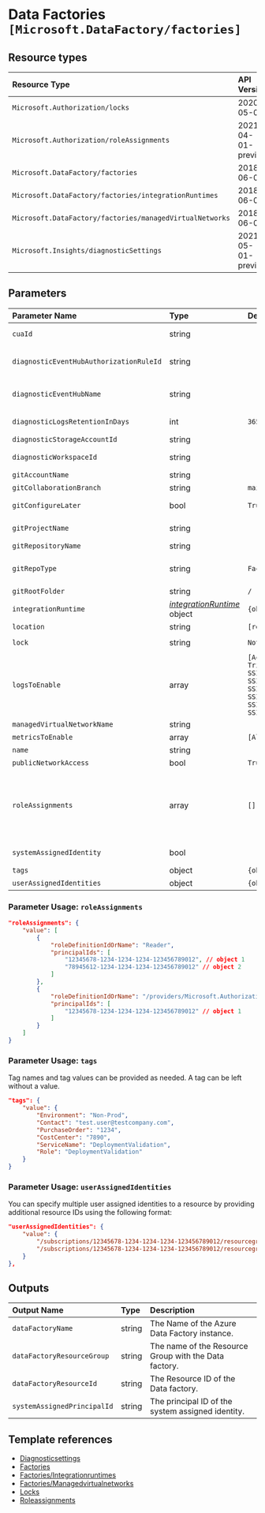 # Data Factories `[Microsoft.DataFactory/factories]`

## Resource types

| Resource Type | API Version |
| :-- | :-- |
| `Microsoft.Authorization/locks` | 2020-05-01 |
| `Microsoft.Authorization/roleAssignments` | 2021-04-01-preview |
| `Microsoft.DataFactory/factories` | 2018-06-01 |
| `Microsoft.DataFactory/factories/integrationRuntimes` | 2018-06-01 |
| `Microsoft.DataFactory/factories/managedVirtualNetworks` | 2018-06-01 |
| `Microsoft.Insights/diagnosticSettings` | 2021-05-01-preview |

## Parameters

| Parameter Name | Type | Default Value | Possible Values | Description |
| :-- | :-- | :-- | :-- | :-- |
| `cuaId` | string |  |  | Optional. Customer Usage Attribution ID (GUID). This GUID must be previously registered |
| `diagnosticEventHubAuthorizationRuleId` | string |  |  | Optional. Resource ID of the diagnostic event hub authorization rule for the Event Hubs namespace in which the event hub should be created or streamed to. |
| `diagnosticEventHubName` | string |  |  | Optional. Name of the diagnostic event hub within the namespace to which logs are streamed. Without this, an event hub is created for each log category. |
| `diagnosticLogsRetentionInDays` | int | `365` |  | Optional. Specifies the number of days that logs will be kept for; a value of 0 will retain data indefinitely. |
| `diagnosticStorageAccountId` | string |  |  | Optional. Resource ID of the diagnostic storage account. |
| `diagnosticWorkspaceId` | string |  |  | Optional. Resource ID of the diagnostic log analytics workspace. |
| `gitAccountName` | string |  |  | Optional. The account name. |
| `gitCollaborationBranch` | string | `main` |  | Optional. The collaboration branch name. Default is 'main'. |
| `gitConfigureLater` | bool | `True` |  | Optional. Boolean to define whether or not to configure git during template deployment. |
| `gitProjectName` | string |  |  | Optional. The project name. Only relevant for 'FactoryVSTSConfiguration'. |
| `gitRepositoryName` | string |  |  | Optional. The repository name. |
| `gitRepoType` | string | `FactoryVSTSConfiguration` |  | Optional. Repository type - can be 'FactoryVSTSConfiguration' or 'FactoryGitHubConfiguration'. Default is 'FactoryVSTSConfiguration'. |
| `gitRootFolder` | string | `/` |  | Optional. The root folder path name. Default is '/'. |
| `integrationRuntime` | _[integrationRuntime](integrationRuntime/readme.md)_ object | `{object}` |  | Optional. The object for the configuration of a Integration Runtime |
| `location` | string | `[resourceGroup().location]` |  | Optional. Location for all Resources. |
| `lock` | string | `NotSpecified` | `[CanNotDelete, NotSpecified, ReadOnly]` | Optional. Specify the type of lock. |
| `logsToEnable` | array | `[ActivityRuns, PipelineRuns, TriggerRuns, SSISPackageEventMessages, SSISPackageExecutableStatistics, SSISPackageEventMessageContext, SSISPackageExecutionComponentPhases, SSISPackageExecutionDataStatistics, SSISIntegrationRuntimeLogs]` | `[ActivityRuns, PipelineRuns, TriggerRuns, SSISPackageEventMessages, SSISPackageExecutableStatistics, SSISPackageEventMessageContext, SSISPackageExecutionComponentPhases, SSISPackageExecutionDataStatistics, SSISIntegrationRuntimeLogs]` | Optional. The name of logs that will be streamed. |
| `managedVirtualNetworkName` | string |  |  | Optional. The name of the Managed Virtual Network |
| `metricsToEnable` | array | `[AllMetrics]` | `[AllMetrics]` | Optional. The name of metrics that will be streamed. |
| `name` | string |  |  | Required. The name of the Azure Factory to create |
| `publicNetworkAccess` | bool | `True` |  | Optional. Enable or disable public network access. |
| `roleAssignments` | array | `[]` |  | Optional. Array of role assignment objects that contain the 'roleDefinitionIdOrName' and 'principalId' to define RBAC role assignments on this resource. In the roleDefinitionIdOrName attribute, you can provide either the display name of the role definition, or it's fully qualified ID in the following format: '/providers/Microsoft.Authorization/roleDefinitions/c2f4ef07-c644-48eb-af81-4b1b4947fb11'. |
| `systemAssignedIdentity` | bool |  |  | Optional. Enables system assigned managed identity on the resource. |
| `tags` | object | `{object}` |  | Optional. Tags of the resource. |
| `userAssignedIdentities` | object | `{object}` |  | Optional. The ID(s) to assign to the resource. |

### Parameter Usage: `roleAssignments`

```json
"roleAssignments": {
    "value": [
        {
            "roleDefinitionIdOrName": "Reader",
            "principalIds": [
                "12345678-1234-1234-1234-123456789012", // object 1
                "78945612-1234-1234-1234-123456789012" // object 2
            ]
        },
        {
            "roleDefinitionIdOrName": "/providers/Microsoft.Authorization/roleDefinitions/c2f4ef07-c644-48eb-af81-4b1b4947fb11",
            "principalIds": [
                "12345678-1234-1234-1234-123456789012" // object 1
            ]
        }
    ]
}
```

### Parameter Usage: `tags`

Tag names and tag values can be provided as needed. A tag can be left without a value.

```json
"tags": {
    "value": {
        "Environment": "Non-Prod",
        "Contact": "test.user@testcompany.com",
        "PurchaseOrder": "1234",
        "CostCenter": "7890",
        "ServiceName": "DeploymentValidation",
        "Role": "DeploymentValidation"
    }
}
```

### Parameter Usage: `userAssignedIdentities`

You can specify multiple user assigned identities to a resource by providing additional resource IDs using the following format:

```json
"userAssignedIdentities": {
    "value": {
        "/subscriptions/12345678-1234-1234-1234-123456789012/resourcegroups/validation-rg/providers/Microsoft.ManagedIdentity/userAssignedIdentities/adp-sxx-az-msi-x-001": {},
        "/subscriptions/12345678-1234-1234-1234-123456789012/resourcegroups/validation-rg/providers/Microsoft.ManagedIdentity/userAssignedIdentities/adp-sxx-az-msi-x-002": {}
    }
},
```

## Outputs

| Output Name | Type | Description |
| :-- | :-- | :-- |
| `dataFactoryName` | string | The Name of the Azure Data Factory instance. |
| `dataFactoryResourceGroup` | string | The name of the Resource Group with the Data factory. |
| `dataFactoryResourceId` | string | The Resource ID of the Data factory. |
| `systemAssignedPrincipalId` | string | The principal ID of the system assigned identity. |

## Template references

- [Diagnosticsettings](https://docs.microsoft.com/en-us/azure/templates/Microsoft.Insights/2021-05-01-preview/diagnosticSettings)
- [Factories](https://docs.microsoft.com/en-us/azure/templates/Microsoft.DataFactory/2018-06-01/factories)
- [Factories/Integrationruntimes](https://docs.microsoft.com/en-us/azure/templates/Microsoft.DataFactory/2018-06-01/factories/integrationRuntimes)
- [Factories/Managedvirtualnetworks](https://docs.microsoft.com/en-us/azure/templates/Microsoft.DataFactory/2018-06-01/factories/managedVirtualNetworks)
- [Locks](https://docs.microsoft.com/en-us/azure/templates/Microsoft.Authorization/2020-05-01/locks)
- [Roleassignments](https://docs.microsoft.com/en-us/azure/templates/Microsoft.Authorization/2021-04-01-preview/roleAssignments)
